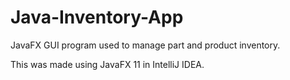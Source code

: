 # Java-Inventory-App
JavaFX GUI program used to manage part and product inventory.

This was made using JavaFX 11 in IntelliJ IDEA.
